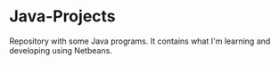 # Java-Projects
Repository with some Java programs. It contains what I'm learning and developing using Netbeans.
